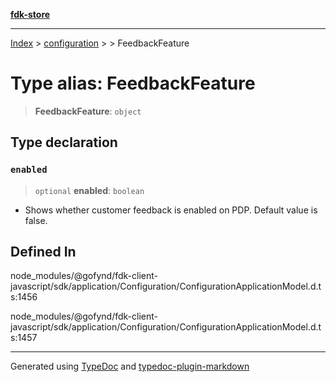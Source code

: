 [**fdk-store**](../../../README.md)
***

[Index](../../../API.md) > [configuration](../../README.md) > [<internal>](../README.md) > FeedbackFeature

# Type alias: FeedbackFeature

> **FeedbackFeature**: `object`

## Type declaration

### `enabled`

> `optional` **enabled**: `boolean`

- Shows whether customer feedback is enabled on
PDP. Default value is false.

## Defined In

node\_modules/@gofynd/fdk-client-javascript/sdk/application/Configuration/ConfigurationApplicationModel.d.ts:1456

node\_modules/@gofynd/fdk-client-javascript/sdk/application/Configuration/ConfigurationApplicationModel.d.ts:1457

***
Generated using [TypeDoc](https://typedoc.org/) and [typedoc-plugin-markdown](https://www.npmjs.com/package/typedoc-plugin-markdown)
